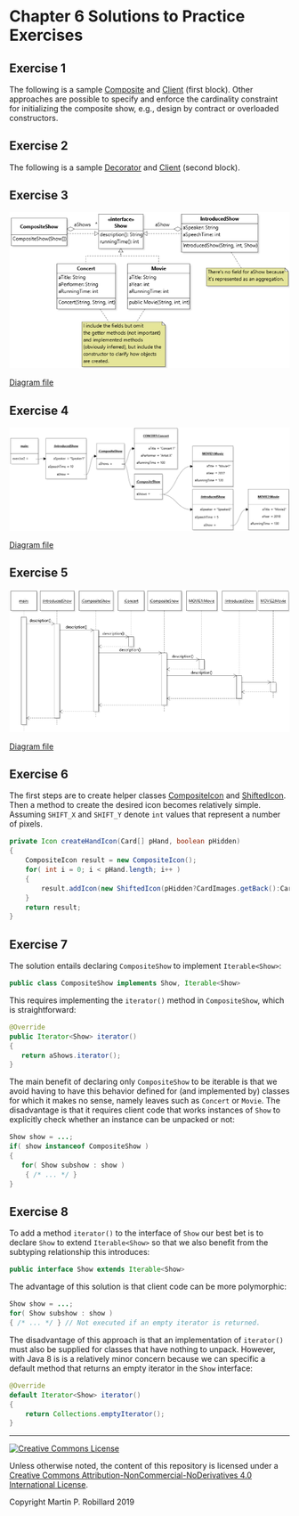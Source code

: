 # Chapter 6 Solutions to Practice Exercises

## Exercise 1

The following is a sample [Composite](../solutions-code/chapter6/CompositeShow.java) and [Client](../solutions-code/chapter6/CompositeShow.java) (first block). Other approaches are possible to specify and enforce the cardinality constraint for initializing the composite show, e.g., design by contract or overloaded constructors.

## Exercise 2

The following is a sample [Decorator](../solutions-code/chapter6/IntroducedShow.java) and [Client](../solutions-code/chapter6/CompositeShow.java) (second block). 

## Exercise 3

![](c6-exercise3.png)

[Diagram file](c6-exercise3.class.jet)

## Exercise 4

![](c6-exercise4.png)

[Diagram file](c6-exercise4.object.jet)

## Exercise 5

![](c6-exercise5.png)

[Diagram file](c6-exercise5.sequence.jet)

## Exercise 6

The first steps are to create helper classes [CompositeIcon](../solutions-code/chapter6/CompositeIcon.java) and [ShiftedIcon](../solutions-code/chapter6/ShiftedIcon.java). Then a method to create the desired icon becomes relatively simple. Assuming `SHIFT_X` and `SHIFT_Y` denote `int` values that represent a number of pixels.

```java
private Icon createHandIcon(Card[] pHand, boolean pHidden)
{
	CompositeIcon result = new CompositeIcon();
	for( int i = 0; i < pHand.length; i++ )
	{
		result.addIcon(new ShiftedIcon(pHidden?CardImages.getBack():CardImages.getCard(pHand[i]), SHIFT_X, SHIFT_Y));
	}
	return result;
}
```

## Exercise 7

The solution entails declaring `CompositeShow` to implement `Iterable<Show>`:

```java
public class CompositeShow implements Show, Iterable<Show>
```

This requires implementing the `iterator()` method in `CompositeShow`, which is straightforward:

```java
@Override
public Iterator<Show> iterator()
{
   return aShows.iterator();
}
```

The main benefit of declaring only `CompositeShow` to be iterable is that we avoid having to have this behavior defined for (and implemented by) classes for which it makes no sense, namely leaves such as `Concert` or `Movie`. The disadvantage is that it requires client code that works instances of `Show` to explicitly check whether an instance can be unpacked or not:

```java
Show show = ...;
if( show instanceof CompositeShow )
{
   for( Show subshow : show )
	{ /* ... */ }
}
```

## Exercise 8

To add a method `iterator()` to the interface of `Show` our best bet is to declare `Show` to extend `Iterable<Show>` so that we also benefit from the subtyping relationship this introduces:

```java
public interface Show extends Iterable<Show>
```

The advantage of this solution is that client code can be more polymorphic:

```java
Show show = ...;
for( Show subshow : show ) 
{ /* ... */ } // Not executed if an empty iterator is returned.
```

The disadvantage of this approach is that an implementation of `iterator()` must also be supplied for classes that have nothing to unpack. However, with Java 8 is is a relatively minor concern because we can specific a default method that returns an empty iterator in the `Show` interface:

```java
@Override
default Iterator<Show> iterator()
{
	return Collections.emptyIterator();
}
```

---
<a rel="license" href="http://creativecommons.org/licenses/by-nc-nd/4.0/"><img alt="Creative Commons License" style="border-width:0" src="https://i.creativecommons.org/l/by-nc-nd/4.0/88x31.png" /></a>

Unless otherwise noted, the content of this repository is licensed under a <a rel="license" href="http://creativecommons.org/licenses/by-nc-nd/4.0/">Creative Commons Attribution-NonCommercial-NoDerivatives 4.0 International License</a>. 

Copyright Martin P. Robillard 2019